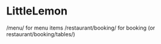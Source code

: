 ﻿# LittleLemon
/menu/ for menu items
/restaurant/booking/ for booking (or restaurant/booking/tables/)

